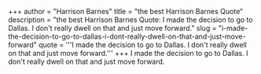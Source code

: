 +++
author = "Harrison Barnes"
title = "the best Harrison Barnes Quote"
description = "the best Harrison Barnes Quote: I made the decision to go to Dallas. I don't really dwell on that and just move forward."
slug = "i-made-the-decision-to-go-to-dallas-i-dont-really-dwell-on-that-and-just-move-forward"
quote = '''I made the decision to go to Dallas. I don't really dwell on that and just move forward.'''
+++
I made the decision to go to Dallas. I don't really dwell on that and just move forward.
